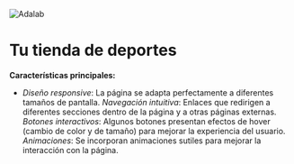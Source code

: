 ![Adalab](https://beta.adalab.es/resources/images/adalab-logo-155x61-bg-white.png)

# Tu tienda de deportes

**Características principales:**

- _Diseño responsive_: La página se adapta perfectamente a diferentes tamaños de pantalla.
  _Navegación intuitiva_: Enlaces que redirigen a diferentes secciones dentro de la página y a otras páginas externas.
  _Botones interactivos_: Algunos botones presentan efectos de hover (cambio de color y de tamaño) para mejorar la experiencia del usuario.
  _Animaciones_: Se incorporan animaciones sutiles para mejorar la interacción con la página.
